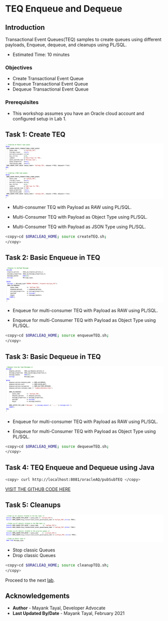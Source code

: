 # TEQ Enqueue and Dequeue

## Introduction

Transactional Event Queues(TEQ) samples to create queues using different payloads, Enqueue, dequeue, and cleanups using PL/SQL.

- Estimated Time: 10 minutes

### Objectives

- Create Transactional Event Queue
- Enqueue Transactional Event Queue
- Dequeue Transactional Event Queue

### Prerequisites

- This workshop assumes you have an Oracle cloud account and configured setup in Lab 1.

## Task 1: Create TEQ

![teqCreate](./images/create-teq.png " ")

- Multi-consumer TEQ with Payload as RAW using PL/SQL.

- Multi-Consumer TEQ with Payload as Object Type using PL/SQL.

- Multi-Consumer TEQ with Payload as JSON Type using PL/SQL.

```bash
<copy>cd $ORACLEAQ_HOME; source createTEQ.sh;
</copy>
```

## Task 2: Basic Enqueue in TEQ

![enqueueTEQ](./images/enqueue-teq.png " ")

- Enqueue for multi-consumer TEQ with Payload as RAW using PL/SQL.

- Enqueue for multi-Consumer TEQ with Payload as Object Type using PL/SQL.

```bash
<copy>cd $ORACLEAQ_HOME; source enqueueTEQ.sh;
</copy>
```

## Task 3: Basic Dequeue in TEQ

![dequeueTEQ](./images/dequeue-teq.png " ")

- Enqueue for multi-consumer TEQ with Payload as RAW using PL/SQL.

- Enqueue for multi-Consumer TEQ with Payload as Object Type using PL/SQL.

```bash
<copy>cd $ORACLEAQ_HOME; source dequeueTEQ.sh;
</copy>
```

## Task 4: TEQ Enqueue and Dequeue using Java

```bash
<copy> curl http://localhost:8081/oracleAQ/pubSubTEQ </copy>
```

[VISIT THE GITHUB CODE HERE](https://github.com/oracle/microservices-datadriven/tree/main/workshops/oracleAQ/aqJava/src/main/java/com/examples/workflowTEQ/EnqueueDequeueTEQ.java)

## Task 5: Cleanups

![cleanupTEQ](./images/cleanup-teq.png " ")

- Stop classic Queues
- Drop classic Queues

```bash
<copy>cd $ORACLEAQ_HOME; source cleanupTEQ.sh;
</copy>
```

Proceed to the next [lab](#next).

## Acknowledgements

- **Author** - Mayank Tayal, Developer Advocate
- **Last Updated By/Date** - Mayank Tayal, February 2021
